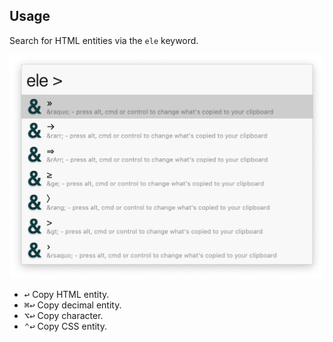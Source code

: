 ## Usage

Search for HTML entities via the `ele` keyword.

![Alfred showing HML elements similar to greater than sign](images/ele.png)

* <kbd>↩</kbd> Copy HTML entity.
* <kbd>⌘</kbd><kbd>↩</kbd> Copy decimal entity.
* <kbd>⌥</kbd><kbd>↩</kbd> Copy character.
* <kbd>⌃</kbd><kbd>↩</kbd> Copy CSS entity.
